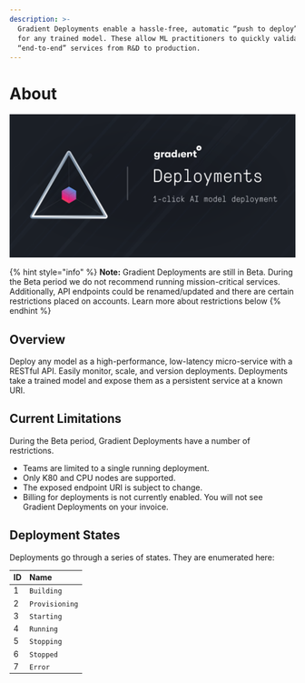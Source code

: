```yaml
---
description: >-
  Gradient Deployments enable a hassle-free, automatic “push to deploy” option
  for any trained model. These allow ML practitioners to quickly validate
  “end-to-end” services from R&D to production.
---
```


# About

![](../.gitbook/assets/image%20%2815%29.png)

{% hint style="info" %}
**Note:** Gradient Deployments are still in Beta. During the Beta period we do not recommend running mission-critical services. Additionally, API endpoints could be renamed/updated and there are certain restrictions placed on accounts. Learn more about restrictions below
{% endhint %}

## Overview

Deploy any model as a high-performance, low-latency micro-service with a RESTful API. Easily monitor, scale, and version deployments.  Deployments take a trained model and expose them as a persistent service at a known URI.

## Current Limitations

During the Beta period, Gradient Deployments have a number of restrictions.

* Teams are limited to a single running deployment. 
* Only K80 and CPU nodes are supported.
* The exposed endpoint URI is subject to change.
* Billing for deployments is not currently enabled. You will not see Gradient Deployments on your invoice.

## Deployment States

Deployments go through a series of states. They are enumerated here:

| ID | Name |
| :--- | :--- |
| 1 |  `Building`  |
| 2 | `Provisioning` |
| 3 | `Starting` |
| 4 | `Running` |
| 5 | `Stopping` |
| 6 | `Stopped` |
| 7 | `Error` |

